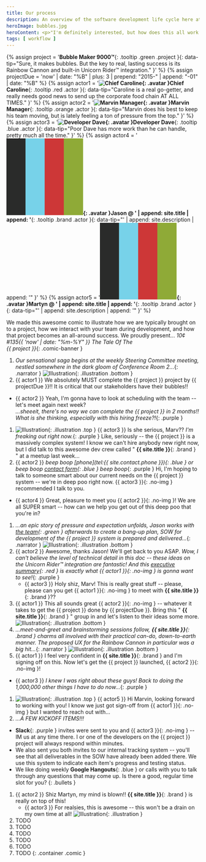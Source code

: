 ```yaml
---
title: Our process
description: An overview of the software development life cycle here at Socha Dev.
heroImage: bubbles.jpg
heroContent: <p>"I'm definitely interested, but how does this all work day-to-day to get my project done right, and done on time?"</p>
tags: [ workflow ]
---
```


{% assign project = '**Bubble Maker 9000&trade;**{: .tooltip .green .project }{: data-tip="Sure, it makes bubbles. But the key to real, lasting success is its Rainbow Cannon and built-in Unicorn Rider&trade; integration." }' %}
{% assign projectDue = 'now' | date: "%B" | plus: 3 | prepend: "2015-" | append: "-01" | date: "%B" %}
{% assign actor1 = '**![Chief Caroline](http://placehold.it/60x60/cd3737/ffffff){: .avatar }Chief Caroline**{: .tooltip .red .actor }{: data-tip="Caroline is a real go-getter, and really needs good news to send up the corporate food chain AT ALL TIMES." }' %}
{% assign actor2 = '**![Marvin Manager](http://placehold.it/60x60/ff9933/ffffff){: .avatar }Marvin Manager**{: .tooltip .orange .actor }{: data-tip="Marvin does his best to keep his team moving, but is lately feeling a ton of pressure from the top." }' %}
{% assign actor3 = '**![Developer Dave](http://placehold.it/60x60/41a7bf/ffffff){: .avatar }Developer Dave**{: .tooltip .blue .actor }{: data-tip="Poor Dave has more work than he can handle, pretty much all the time." }' %}
{% assign actor4 = '**![Socha Dev](/assets/images/socha-dev.png){: .avatar }Jason @ ' | append: site.title | append: '**{: .tooltip .brand .actor }{: data-tip="' | append: site.description | append: '" }' %}
{% assign actor5 = '**![Socha Dev](/assets/images/socha-dev.png){: .avatar }Martyn @ ' | append: site.title | append: '**{: .tooltip .brand .actor }{: data-tip="' | append: site.description | append: '" }' %}

We made this awesome comic to illustrate how we are typically brought on to a
project, how we interact with your team during development, and how that project
becomes an all-around success. We proudly present...
_<span class="issue">
  <span class="numbers">
    <span class="price">10&cent;</span>
    <span class="date"><span class="number">#135</span>{{ 'now' | date: "%m-%Y" }}</span>
  </span>
  <span class="publisher"></span>
 </span>
 <span class="title green">The Tale Of The<br>{{ project }}<span class="authority"></span></span>_{: .comic-banner }

1. _Our sensational saga begins at the weekly Steering Committee meeting, nestled
  somewhere in the dark gloom of Conference Room 2..._{: .narrator }
  ![Illustration](http://placehold.it/284x150/e4e4e4/bbbbbb){: .illustration .bottom }
1. {{ actor1 }} We absolutely MUST complete the {{ project }} project by {{ projectDue }}!!
  It is critical that our stakeholders have their bubbles!!
  * {{ actor2 }} Yeah, I'm gonna have to look at scheduling with the team -- let's
  meet again next week?<br>
    _...sheeeit, there's no way we can complete the {{ project }} in 2 months!!
    What is she thinking, especially with this hiring freeze?!_{: .purple }
1. ![Illustration](http://placehold.it/284x100/e4e4e4/bbbbbb){: .illustration .top }
  {{ actor3 }} Is she serious, Marv?? _I'm freaking out right now._{: .purple }
  Like, seriously -- the {{ project }} is a massively complex system! I know we
  can't hire anybody new right now, but I did talk to this awesome dev crew called
  " **{{ site.title }}**{: .brand } " at a meetup last week...
1. {{ actor2 }} _beep boop [phone](tel:{{ site.contact.phone }}){: .blue } or
  beep boop [contact form](/#contact){: .blue } beep boop_{: .purple }
  Hi, I'm hoping to talk to someone smart about our current needs on the
  {{ project }} system -- we're in deep poo right now. {{ actor3 }}{: .no-img } recommended
  I talk to you.
  * {{ actor4 }} Great, pleasure to meet you {{ actor2 }}{: .no-img }! We are all
  SUPER smart -- how can we help you get out of this deep poo that you're in?
1. _...an epic story of pressure and expectation unfolds, Jason works with
  [the team](/team){: .green } afterwards to create a bang-up plan, SOW for
  development of the {{ project }} system is prepared and delivered..._{: .narrator }
  ![Illustration](http://placehold.it/284x150/e4e4e4/bbbbbb){: .illustration .bottom }
1. {{ actor2 }} Awesome, thanks Jason! We'll get back to you ASAP. _Wow, I can't
  believe the level of technical detail in this doc -- these ideas on the
  Unicorn Rider&trade; integration are fantastic! And this
  [executive summary](/executive-summary){: .red } is exactly what {{ actor1 }}{: .no-img }
  is gonna want to see!_{: .purple }
      * {{ actor3 }} Holy shiz, Marv! This is really great stuff -- please, please
      can you get {{ actor1 }}{: .no-img } to meet with **{{ site.title }}**{: .brand }??
1. {{ actor1 }} This all sounds great {{ actor2 }}{: .no-img } -- whatever it takes to get
  the {{ project }} done by {{ projectDue }}. Bring this " **{{ site.title }}**{: .brand } "
  group in and let's listen to their ideas some more.
  ![Illustration](http://placehold.it/284x150/e4e4e4/bbbbbb){: .illustration .bottom }
1. _...meet-and-greet and brainstorming sessions follow, **{{ site.title }}**{: .brand }
  charms all involved with their practical can-do, down-to-earth manner. The
  proposed UX for the Rainbow Cannon in particular was a big hit..._{: .narrator }
![Illustration](http://placehold.it/284x150/e4e4e4/bbbbbb){: .illustration .bottom }
1. {{ actor1 }} I feel very confident in **{{ site.title }}**{: .brand } and
  I'm signing off on this. Now let's get the {{ project }} launched, {{ actor2 }}{: .no-img }!
  * {{ actor3 }} _I knew I was right about these guys! Back to doing the 1,000,000
    other things I have to do now..._{: .purple }
1. ![Illustration](http://placehold.it/284x244/e4e4e4/bbbbbb){: .illustration .top }
  {{ actor5 }} Hi Marvin, looking forward to working with you! I
  know we just got sign-off from {{ actor1 }}{: .no-img } but I wanted to reach out with...
1. _...A FEW KICKOFF ITEMS!!!_
  * **Slack**{: .purple } invites were sent to you and {{ actor3 }}{: .no-img }
  -- IM us at any time there. I or one of the developers on the {{ project }}
  project will always respond within minutes.
  * We also sent you both invites to our internal tracking system -- you'll see
  that all deliverables in the SOW have already been added there. We use this
  system to indicate each item's progress and testing status.
  * We like doing weekly **Google Hangouts**{: .blue } or calls with
  you to talk through any questions that may come up. Is there a good, regular
  time slot for you?
      {: .bullets }
1. {{ actor2 }} Shiz Martyn, my mind is blown!! **{{ site.title }}**{: .brand }
  is really on top of this!
    * {{ actor3 }} For realsies, this is awesome -- this won't be a drain on my own time at all!
    ![Illustration](http://placehold.it/284x205/e4e4e4/bbbbbb){: .illustration }
1. TODO
1. TODO
1. TODO
1. TODO
1. TODO
1. TODO
{: .container .comic }
